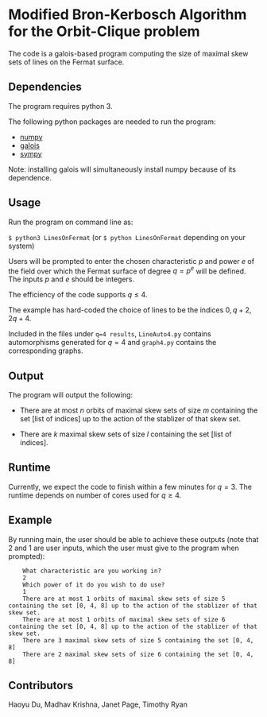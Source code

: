 # Modified Bron-Kerbosch Algorithm for the Orbit-Clique problem

The code is a galois-based program computing the size of maximal skew sets of lines on the Fermat surface. 

## Dependencies

The program requires python 3.

The following python packages are needed to run the program:

- [numpy](https://numpy.org/)
- [galois](https://pypi.org/project/galois/)
- [sympy](https://www.sympy.org/en/index.html)

Note: installing galois will simultaneously install numpy because of its dependence.

## Usage

Run the program on command line as:

```$ python3 LinesOnFermat```
(or `$ python LinesOnFermat` depending on your system)

Users will be prompted to enter the chosen characteristic $p$ and power $e$ of the field over which the Fermat surface of degree $q = p^e$ will be defined. The inputs $p$ and $e$ should be integers.

The efficiency of the code supports $q \leq 4$.

The example has hard-coded the choice of lines to be the indices $0,q+2,2q+4$.

Included in the files under `q=4 results`, `LineAuto4.py` contains automorphisms generated for $q = 4$ and `graph4.py` contains the corresponding graphs.

## Output

The program will output the following:

- There are at most $n$ orbits of maximal skew sets of size $m$ containing the set [list of indices] up to the action of the stablizer of that skew set.

- There are $k$ maximal skew sets of size $l$ containing the set [list of indices].

## Runtime

Currently, we expect the code to finish within a few minutes for $q = 3$. The runtime depends on number of cores used for $q \geq 4$.

## Example

By running main, the user should be able to achieve these outputs (note that 2 and 1 are user inputs, which the user must give to the program when prompted):

```
    What characteristic are you working in?
    2
    Which power of it do you wish to do use?
    1
    There are at most 1 orbits of maximal skew sets of size 5 containing the set [0, 4, 8] up to the action of the stablizer of that skew set.
    There are at most 1 orbits of maximal skew sets of size 6 containing the set [0, 4, 8] up to the action of the stablizer of that skew set.
    There are 3 maximal skew sets of size 5 containing the set [0, 4, 8]
    There are 2 maximal skew sets of size 6 containing the set [0, 4, 8]
```

## Contributors

Haoyu Du, Madhav Krishna, Janet Page, Timothy Ryan
